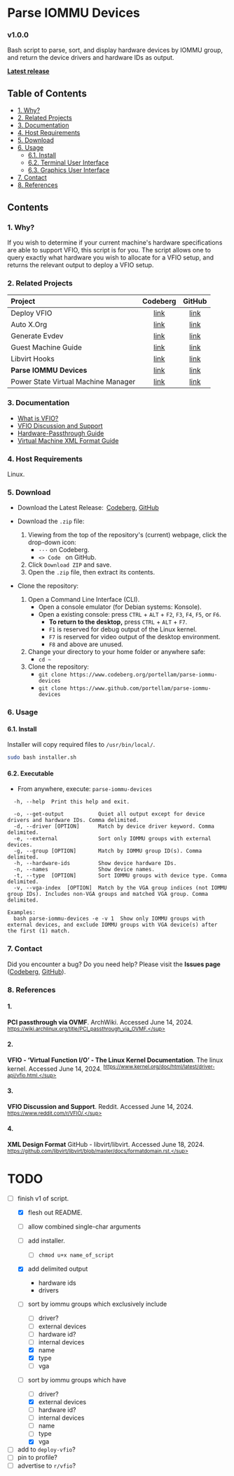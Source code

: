 # Parse IOMMU Devices
### v1.0.0
Bash script to parse, sort, and display hardware devices by IOMMU group,
and return the device drivers and hardware IDs as output.

**[Latest release](https://github.com/portellam/parse-iommu-devices/releases/latest)**

## Table of Contents
- [1. Why?](#1-why)
- [2. Related Projects](#2-related-projects)
- [3. Documentation](#3-documentation)
- [4. Host Requirements](#4-host-requirements)
- [5. Download](#5-download)
- [6. Usage](#6-usage)
    - [6.1. Install](#61-install)
    - [6.2. Terminal User Interface](#62-terminal-user-interface)
    - [6.3. Graphics User Interface](#63-graphics-user-interface)
- [7. Contact](#7-contact)
- [8. References](#8-references)

## Contents
### 1. Why?
If you wish to determine if your current machine's hardware specifications are able to support VFIO, this script is for you. The script allows one to query exactly what hardware you wish to allocate for a VFIO setup, and returns the relevant output to deploy a VFIO setup.

### 2. Related Projects
| Project                             | Codeberg          | GitHub          |
| :---                                | :---:             | :---:           |
| Deploy VFIO                         | [link][codeberg1] | [link][github1] |
| Auto X.Org                          | [link][codeberg2] | [link][github2] |
| Generate Evdev                      | [link][codeberg3] | [link][github3] |
| Guest Machine Guide                 | [link][codeberg4] | [link][github4] |
| Libvirt Hooks                       | [link][codeberg5] | [link][github5] |
| **Parse IOMMU Devices**             | [link][codeberg6] | [link][github6] |
| Power State Virtual Machine Manager | [link][codeberg7] | [link][github7] |

[codeberg1]: https://codeberg.org/portellam/deploy-VFIO
[github1]:   https://github.com/portellam/deploy-VFIO
[codeberg2]: https://codeberg.org/portellam/auto-xorg
[github2]:   https://github.com/portellam/auto-xorg
[codeberg3]: https://codeberg.org/portellam/generate-evdev
[github3]:   https://github.com/portellam/generate-evdev
[codeberg4]: https://codeberg.org/portellam/guest-machine-guide
[github4]:   https://github.com/portellam/guest-machine-guide
[codeberg5]: https://codeberg.org/portellam/libvirt-hooks
[github5]:   https://github.com/portellam/libvirt-hooks
[codeberg6]: https://codeberg.org/portellam/parse-iommu-devices
[github6]:   https://github.com/portellam/parse-iommu-devices
[codeberg7]: https://codeberg.org/portellam/powerstate-virtmanager
[github7]:   https://github.com/portellam/powerstate-virtmanager

### 3. Documentation
- [What is VFIO?](#2)
- [VFIO Discussion and Support](#3)
- [Hardware-Passthrough Guide](#1)
- [Virtual Machine XML Format Guide](#4)

### 4. Host Requirements
Linux.

### 5. Download
- Download the Latest Release:&ensp;[Codeberg][codeberg-releases],
[GitHub][github-releases]

- Download the `.zip` file:
    1. Viewing from the top of the repository's (current) webpage, click the
        drop-down icon:
        - `···` on Codeberg.
        - `<> Code ` on GitHub.
    2. Click `Download ZIP` and save.
    3. Open the `.zip` file, then extract its contents.

- Clone the repository:
    1. Open a Command Line Interface (CLI).
        - Open a console emulator (for Debian systems: Konsole).
        - Open a existing console: press `CTRL` + `ALT` + `F2`, `F3`, `F4`, `F5`,  or
        `F6`.
            - **To return to the desktop,** press `CTRL` + `ALT` + `F7`.
            - `F1` is reserved for debug output of the Linux kernel.
            - `F7` is reserved for video output of the desktop environment.
            - `F8` and above are unused.
    2. Change your directory to your home folder or anywhere safe:
        - `cd ~`
    3. Clone the repository:
        - `git clone https://www.codeberg.org/portellam/parse-iommu-devices`
        - `git clone https://www.github.com/portellam/parse-iommu-devices`

[codeberg-releases]: https://codeberg.org/portellam/parse-iommu-devices/releases/latest
[github-releases]:   https://github.com/portellam/parse-iommu-devices/releases/latest

### 6. Usage
#### 6.1. Install
Installer will copy required files to `/usr/bin/local/`.

```bash
sudo bash installer.sh
```

#### 6.2. Executable
- From anywhere, execute: `parse-iommu-devices`

```
  -h, --help  Print this help and exit.

  -o, --get-output           Quiet all output except for device drivers and hardware IDs. Comma delimited.
  -d, --driver [OPTION]      Match by device driver keyword. Comma delimited.
  -e, --external             Sort only IOMMU groups with external devices.
  -g, --group [OPTION]       Match by IOMMU group ID(s). Comma delimited.
  -h, --hardware-ids         Show device hardware IDs.
  -n, --names                Show device names.
  -t, --type  [OPTION]       Sort IOMMU groups with device type. Comma delimited.
  -v, --vga-index  [OPTION]  Match by the VGA group indices (not IOMMU group IDs). Includes non-VGA groups and matched VGA group. Comma delimited.

Examples:
  bash parse-iommu-devices -e -v 1  Show only IOMMU groups with external devices, and exclude IOMMU groups with VGA device(s) after the first (1) match.
```

### 7. Contact
Did you encounter a bug? Do you need help? Please visit the
**Issues page** ([Codeberg][codeberg-issues], [GitHub][github-issues]).

[codeberg-issues]: https://codeberg.org/portellam/parse-iommu-devices/issues
[github-issues]:   https://github.com/portellam/parse-iommu-devices/issues

### 8. References
#### 1.
**PCI passthrough via OVMF**. ArchWiki. Accessed June 14, 2024.
<sup>https://wiki.archlinux.org/title/PCI_passthrough_via_OVMF.</sup>

#### 2.
**VFIO - ‘Virtual Function I/O’ - The Linux Kernel Documentation**.
The linux kernel. Accessed June 14, 2024.
<sup>https://www.kernel.org/doc/html/latest/driver-api/vfio.html.</sup>

#### 3.
**VFIO Discussion and Support**. Reddit. Accessed June 14, 2024.
<sup>https://www.reddit.com/r/VFIO/.</sup>

#### 4.
**XML Design Format** GitHub - libvirt/libvirt. Accessed June 18, 2024.
<sup>https://github.com/libvirt/libvirt/blob/master/docs/formatdomain.rst.</sup>

# TODO
- [ ] finish v1 of script.
  - [x] flesh out README.
  - [ ] allow combined single-char arguments
  - [ ] add installer.
    - [ ] `chmod u+x name_of_script`

  - [x] add delimited output
    - hardware ids
    - drivers

  - [ ] sort by iommu groups which exclusively include
    - [ ] driver?
    - [ ] external devices
    - [ ] hardware id?
    - [ ] internal devices
    - [x] name
    - [x] type
    - [ ] vga

  - [ ] sort by iommu groups which have
    - [ ] driver?
    - [x] external devices
    - [ ] hardware id?
    - [ ] internal devices
    - [ ] name
    - [ ] type
    - [x] vga

- [ ] add to `deploy-vfio`?
- [ ] pin to profile?
- [ ] advertise to `r/vfio`?